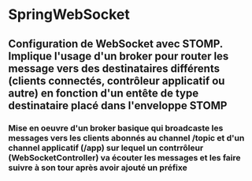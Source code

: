 # SpringWebSocket

## Configuration de WebSocket avec STOMP. Implique l'usage d'un broker pour router les message vers des destinataires différents (clients connectés, contrôleur applicatif ou autre) en fonction d'un entête de type destinataire placé dans l'enveloppe STOMP

### Mise en oeuvre d'un broker basique qui broadcaste les messages vers les clients abonnés au channel /topic et d'un channel applicatif (/app) sur lequel un contrrôleur (WebSocketController) va écouter les messages et les faire suivre à son tour après avoir ajouté un préfixe